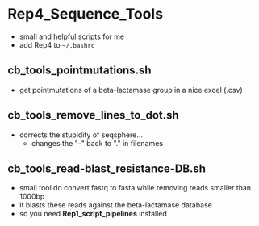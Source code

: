 # Rep4_Sequence_Tools
* small and helpful scripts for me
* add Rep4 to `~/.bashrc`

## cb_tools_pointmutations.sh
* get pointmutations of a beta-lactamase group in a nice excel (.csv)

## cb_tools_remove_lines_to_dot.sh
* corrects the stupidity of seqsphere...
  * changes the "-" back to "." in filenames

## cb_tools_read-blast_resistance-DB.sh
* small tool do convert fastq to fasta while removing reads smaller than 1000bp
* it blasts these reads against the beta-lactamase database
* so you need **Rep1_script_pipelines** installed
